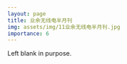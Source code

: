 ```yaml
---
layout: page
title: 业余无线电半月刊
img: assets/img/11业余无线电半月刊.jpg
importance: 6
---
```


Left blank in purpose.
